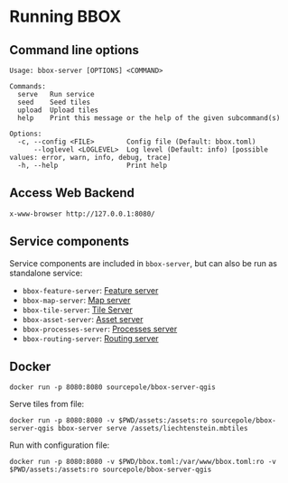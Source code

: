 # Running BBOX

## Command line options

```shell
Usage: bbox-server [OPTIONS] <COMMAND>

Commands:
  serve   Run service
  seed    Seed tiles
  upload  Upload tiles
  help    Print this message or the help of the given subcommand(s)

Options:
  -c, --config <FILE>        Config file (Default: bbox.toml)
      --loglevel <LOGLEVEL>  Log level (Default: info) [possible values: error, warn, info, debug, trace]
  -h, --help                 Print help
```

## Access Web Backend

    x-www-browser http://127.0.0.1:8080/


## Service components

Service components are included in `bbox-server`, but can also be run as standalone service:

- `bbox-feature-server`: [Feature server](feature-server/)
- `bbox-map-server`: [Map server](map-server/)
- `bbox-tile-server`: [Tile Server](tile-server/)
- `bbox-asset-server`: [Asset server](asset-server/)
- `bbox-processes-server`: [Processes server](processes-server/)
- `bbox-routing-server`: [Routing server](routing-server/)


## Docker

    docker run -p 8080:8080 sourcepole/bbox-server-qgis

Serve tiles from file:

    docker run -p 8080:8080 -v $PWD/assets:/assets:ro sourcepole/bbox-server-qgis bbox-server serve /assets/liechtenstein.mbtiles

Run with configuration file:

    docker run -p 8080:8080 -v $PWD/bbox.toml:/var/www/bbox.toml:ro -v $PWD/assets:/assets:ro sourcepole/bbox-server-qgis
